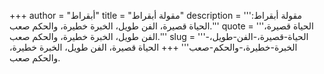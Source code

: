 +++
author = "أبقراط"
title = "مقولة أبقراط"
description = '''مقولة أبقراط: الحياة قصيرة، الفن طويل، الخبرة خطيرة، والحكم صعب.'''
quote = '''الحياة قصيرة، الفن طويل، الخبرة خطيرة، والحكم صعب.'''
slug = '''الحياة-قصيرة،-الفن-طويل،-الخبرة-خطيرة،-والحكم-صعب'''
+++
الحياة قصيرة، الفن طويل، الخبرة خطيرة، والحكم صعب.
